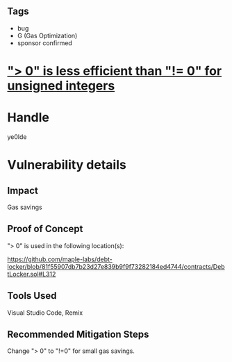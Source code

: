 ## Tags

- bug
- G (Gas Optimization)
- sponsor confirmed

# ["> 0" is less efficient than "!= 0" for unsigned integers](https://github.com/code-423n4/2021-12-maple-findings/issues/24) 

# Handle

ye0lde


# Vulnerability details

## Impact

Gas savings 

## Proof of Concept

"> 0" is used in the following location(s):

https://github.com/maple-labs/debt-locker/blob/81f55907db7b23d27e839b9f9f73282184ed4744/contracts/DebtLocker.sol#L312

## Tools Used
Visual Studio Code, Remix

## Recommended Mitigation Steps

Change "> 0" to "!=0" for small gas savings.



